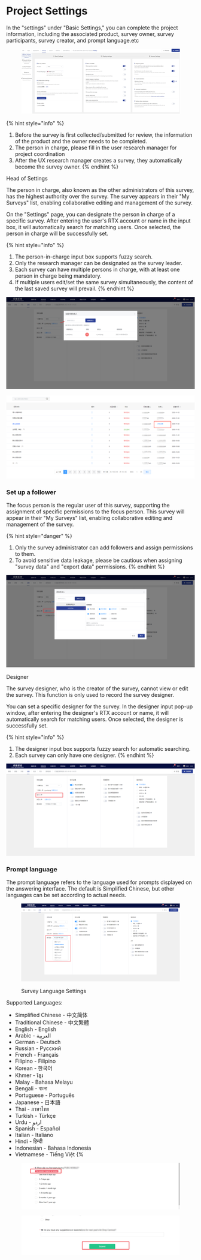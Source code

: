 # Project Settings

In the "settings" under "Basic Settings," you can complete the project information, including the associated product, survey owner, survey participants, survey creator, and prompt language.etc

<figure><img src="../../../.gitbook/assets/image (21) (1).png" alt=""><figcaption></figcaption></figure>

{% hint style="info" %}
1. Before the survey is first collected/submitted for review, the information of the  product and the owner needs to be completed.
2. The person in charge, please fill in the user research manager for project coordination
3. After the UX research manager creates a survey, they automatically become the survey owner.
{% endhint %}

Head of Settings

The person in charge, also known as the other administrators of this survey, has the highest authority over the survey. The survey appears in their "My Surveys" list, enabling collaborative editing and management of the survey.

On the "Settings" page, you can designate the person in charge of a specific survey. After entering the user's RTX account or name in the input box, it will automatically search for matching users. Once selected, the person in charge will be successfully set.

{% hint style="info" %}


1. The person-in-charge input box supports fuzzy search.
2. Only the research manager can be designated as the survey leader.
3. Each survey can have multiple persons in charge, with at least one person in charge being mandatory.
4. If multiple users edit/set the same survey simultaneously, the content of the last saved survey will prevail.
{% endhint %}

![Head of Setup](../../../.gitbook/assets/Snipaste_2023-10-08_11-49-59.png)

![New survey prompt settings manager](<../../../.gitbook/assets/image (116).png>)

### Set up a follower

The focus person is the regular user of this survey, supporting the assignment of specific permissions to the focus person. This survey will appear in their "My Surveys" list, enabling collaborative editing and management of the survey.

{% hint style="danger" %}
1. Only the survey administrator can add followers and assign permissions to them.
2. To avoid sensitive data leakage, please be cautious when assigning "survey data" and "export data" permissions.
{% endhint %}

![Add Follower](../../../.gitbook/assets/Snipaste_2023-10-08_11-51-03.png)

Designer

The survey designer, who is the creator of the survey, cannot view or edit the survey. This function is only used to record the survey designer.

You can set a specific designer for the survey. In the designer input pop-up window, after entering the designer's RTX account or name, it will automatically search for matching users. Once selected, the designer is successfully set.

{% hint style="info" %}


1. The designer input box supports fuzzy search for automatic searching.
2. Each survey can only have one designer.
{% endhint %}

![Add Designer](../../../.gitbook/assets/Snipaste_2023-10-08_11-51-35.png)

### Prompt language

The prompt language refers to the language used for prompts displayed on the answering interface. The default is Simplified Chinese, but other languages can be set according to actual needs.

<figure><img src="../../../.gitbook/assets/企业微信截图_16967377362363.png" alt=""><figcaption><p>Survey Language Settings</p></figcaption></figure>

Supported Languages:

* Simplified Chinese - 中文简体
* Traditional Chinese - 中文繁體
* English - English
* Arabic - العربية
* German - Deutsch
* Russian - Pусский
* French - Français
* Filipino - Filipino
* Korean - 한국어
* Khmer - ខ្មែរ
* Malay - Bahasa Melayu
* Bengali - বাংলা
* Portuguese - Português
* Japanese - 日本語
* Thai - ภาษาไทย
* Turkish - Türkçe
* Urdu - اردو‎
* Spanish - Español
* Italian - Italiano
* Hindi - हिन्दी
* Indonesian - Bahasa Indonesia
* Vietnamese - Tiếng Việt \{%



<figure><img src="../../../.gitbook/assets/Snipaste_2023-10-08_11-56-04.png" alt=""><figcaption></figcaption></figure>

<figure><img src="../../../.gitbook/assets/Snipaste_2023-10-08_11-57-10.png" alt=""><figcaption></figcaption></figure>
